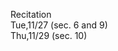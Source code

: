 
<div class="recitation">
<div class="column_date">
<p markdown="block">
Recitation  <br>
Tue,11/27 (sec. 6 and 9)<br>
Thu,11/29 (sec. 10)
</p>
</div>

<div class="column_recitation">
<p markdown="block">



</p>
</div>

</div>


